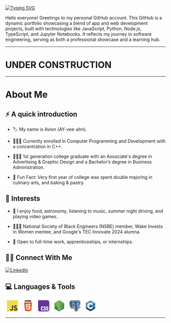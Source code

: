 [![Typing SVG](https://readme-typing-svg.demolab.com?font=Fira+Code&size=24&pause=1000&color=40e0d0&width=435&lines=Welcome+to+my+tech+oasis!+%F0%9F%98%8A)](https://git.io/typing-svg)

Hello everyone! Greetings to my personal GitHub account. This GitHub is a dynamic portfolio showcasing a blend of app and web development projects, built with technologies like JavaScript, Python, Node.js, TypeScript, and Jupyter Notebooks. It reflects my journey in software engineering, serving as both a professional showcase and a learning hub.

---

# UNDER CONSTRUCTION

---

# About Me

## ⚡️ A quick introduction

- 🏷️ My name is Avion (AY-vee-ahn).

- 👩🏾‍🏫 Currently enrolled in Computer Programming and Development with a concentration in C++.

- 👩🏾‍🎓 1st generation college graduate with an Associate's degree in Advertising & Graphic Design and a Bachelor’s degree in Business Administration.

- 🥳 Fun Fact: Very first year of college was spent double majoring in culinary arts, and baking & pastry.

## 🎀 Interests

- 💚 I enjoy food, astronomy, listening to music, summer night driving, and playing video games.

- 👩🏾‍💻 National Society of Black Engineers (NSBE) member, Wake Invests in Women mentee, and Google's TEC Innovate 2024 alumna.

- 💼 Open to full-time work, apprenticeships, or internships.

## 🤝🏾 Connect With Me

[![LinkedIn](https://img.shields.io/badge/LinkedIn-0077B5?style=for-the-badge&logo=linkedin&logoColor=white)](https://www.linkedin.com/in/avion-cobb/)

## 💻 Languages & Tools

<p float="left">

<img style="padding:5px;" align="center" alt="JavaScript" width="35px" src="https://raw.githubusercontent.com/github/explore/main/topics/javascript/javascript.png"/>

<img style="padding:5px;" align="center" alt="HTML5" width="35px" src="https://raw.githubusercontent.com/github/explore/main/topics/html/html.png"/>

<img style="padding:5px;" align="center" alt="CSS" width="35px" src="https://raw.githubusercontent.com/github/explore/main/topics/css/css.png"/>

<img style="padding:5px;" align="center" alt="NodeJS" width="35px" src="https://raw.githubusercontent.com/github/explore/80688e429a7d4ef2fca1e82350fe8e3517d3494d/topics/nodejs/nodejs.png"/>

<img style="padding:5px;" align="center" alt="PostgresSQL" width="35px" src="https://raw.githubusercontent.com/github/explore/main/topics/postgresql/postgresql.png"/>

<img style="padding:5px;" align="center" alt="Java" width="35px" src="https://raw.githubusercontent.com/github/explore/main/topics/cpp/cpp.png"/>

</p>

---
